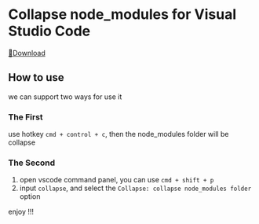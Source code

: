 # Collapse node_modules for Visual Studio Code

[🔽Download](https://marketplace.visualstudio.com/items?itemName=phobal.vscode-collapse-node-modules)
## How to use

we can support two ways for use it

### The First

use hotkey `cmd + control + c`, then the node_modules folder will be collapse

### The Second

1. open vscode command panel, you can use `cmd + shift + p`  
2. input `collapse`, and select the `Collapse: collapse node_modules folder` option

enjoy !!!
